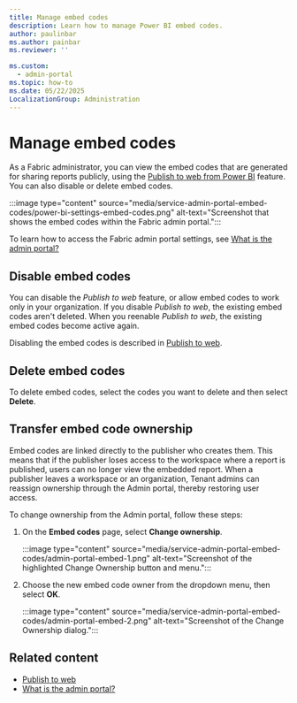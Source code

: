 ```yaml
---
title: Manage embed codes
description: Learn how to manage Power BI embed codes.
author: paulinbar
ms.author: painbar
ms.reviewer: ''

ms.custom:
  - admin-portal
ms.topic: how-to
ms.date: 05/22/2025
LocalizationGroup: Administration
---
```


# Manage embed codes

As a Fabric administrator, you can view the embed codes that are generated for sharing reports publicly, using the [Publish to web from Power BI](/power-bi/collaborate-share/service-publish-to-web) feature. You can also disable or delete embed codes.

:::image type="content" source="media/service-admin-portal-embed-codes/power-bi-settings-embed-codes.png" alt-text="Screenshot that shows the embed codes within the Fabric admin portal.":::

To learn how to access the Fabric admin portal settings, see [What is the admin portal?](admin-center.md)

## Disable embed codes

You can disable the *Publish to web* feature, or allow embed codes to work only in your organization. If you disable *Publish to web*, the existing embed codes aren't deleted. When you reenable *Publish to web*, the existing embed codes become active again.

Disabling the embed codes is described in [Publish to web](service-admin-portal-export-sharing.md#publish-to-web).

## Delete embed codes

To delete embed codes, select the codes you want to delete and then select **Delete**.

## Transfer embed code ownership

Embed codes are linked directly to the publisher who creates them. This means that if the publisher loses access to the workspace where a report is published, users can no longer view the embedded report. When a publisher leaves a workspace or an organization, Tenant admins can reassign ownership through the Admin portal, thereby restoring user access. 

To change ownership from the Admin portal, follow these steps:

1. On the **Embed codes** page, select **Change ownership**. 

   :::image type="content" source="media/service-admin-portal-embed-codes/admin-portal-embed-1.png" alt-text="Screenshot of the highlighted Change Ownership button and menu.":::  

1. Choose the new embed code owner from the dropdown menu, then select **OK**.

   :::image type="content" source="media/service-admin-portal-embed-codes/admin-portal-embed-2.png" alt-text="Screenshot of the Change Ownership dialog.":::

## Related content

- [Publish to web](service-admin-portal-export-sharing.md#publish-to-web)
- [What is the admin portal?](admin-center.md)
